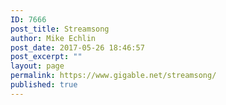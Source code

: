 ```yaml
---
ID: 7666
post_title: Streamsong
author: Mike Echlin
post_date: 2017-05-26 18:46:57
post_excerpt: ""
layout: page
permalink: https://www.gigable.net/streamsong/
published: true
---
```

<script type="text/javascript">
var queryString= window.location.search;
queryString = queryString.substring(51);
var tune = queryString.slice (0, -4);
var song = "https://s3-us-west-2.amazonaws.com/gigable.tracks/" + tune + ".mp3";
document.write(song);

var playme = document.getElementById('song'); 
document.write(playme);
playme.load();
playme.play();
</script>

<!-- <input type="button" style="font-size: 10px;"
        OnClick="document.getElementById('playme').src='song';"
        value="Listen">

-->